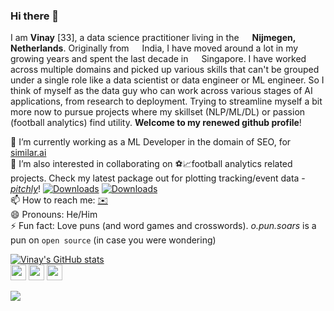 ### Hi there 👋

<!--
**opunsoars/opunsoars** is a ✨ _special_ ✨ repository because its `README.md` (this file) appears on your GitHub profile.

Here are some ideas to get you started:

- 🔭 I’m currently working on ...
- 🌱 I’m currently learning ...
- 👯 I’m looking to collaborate on ...
- 🤔 I’m looking for help with ...
- 💬 Ask me about ...
- 📫 How to reach me: ...
- 😄 Pronouns: ...
- ⚡ Fun fact: ... 3909444
-->
I am **Vinay** [33], a data science practitioner living in the  <img src="https://image.flaticon.com/icons/svg/197/197441.svg" width="13"/> **Nijmegen, Netherlands**. Originally from <img src="https://image.flaticon.com/icons/svg/3909/3909444.svg" width="13"/> India, I have moved around a lot in my growing years and spent the last decade in <img src="https://image.flaticon.com/icons/svg/197/197496.svg" width="13"/> Singapore. I have worked across multiple domains and picked up various skills that can't be grouped under a single role like a data scientist or data engineer or ML engineer. So I think of myself as the data guy who can work across various stages of AI applications, from research to deployment. Trying to streamline myself a bit more now to pursue projects where my skillset (NLP/ML/DL) or passion (football analytics) find utility. **Welcome to my renewed github profile**!  

🔭 I’m currently working as a ML Developer in the domain of SEO, for [similar.ai](https://similar.ai/)  
👯 I’m also interested in collaborating on ⚽📈football analytics related projects. Check my latest package out for plotting tracking/event data - [_pitchly_](https://github.com/opunsoars/pitchly)! [![Downloads](https://static.pepy.tech/personalized-badge/pitchly?period=total&units=international_system&left_color=black&right_color=orange&left_text=Total%20Downloads)](https://pepy.tech/project/pitchly) [![Downloads](https://img.shields.io/badge/dynamic/json.svg?label=LastMonth&url=https%3A%2F%2Fpypistats.org%2Fapi%2Fpackages%2Fpitchly%2Frecent&query=data.last_month&colorB=brightgreen)](https://pypistats.org/packages/pitchly)  
📫 How to reach me: [✉️](mailto:vinay.warrier@gmail.com)  
😄 Pronouns: He/Him  
⚡ Fun fact: Love puns (and word games and crosswords). _o.pun.soars_ is a pun on `open source` (in case you were wondering)  


[![Vinay's GitHub stats](https://github-readme-stats.vercel.app/api?username=opunsoars&count_private=true)](https://github.com/opunsoars/github-readme-stats)  
<a href="https://www.twitter.com/opunsoars"><img src="https://img.shields.io/badge/twitter-%231DA1F2.svg?&style=for-the-badge&logo=twitter&logoColor=white" height=25></a> <a href="https://www.linkedin.com/in/opunsoars"><img src="https://img.shields.io/badge/linkedin-%230077B5.svg?&style=for-the-badge&logo=linkedin&logoColor=white" height=25></a> <a href="mailto:vinay.warrier@gmail.com"><img src="https://img.shields.io/badge/email-%239D8189.svg?&style=for-the-badge&logo=mail&logoColor=white" height=25></a>

![](https://visitor-badge.glitch.me/badge?page_id=opunsoars.opunsoars)

<br />
